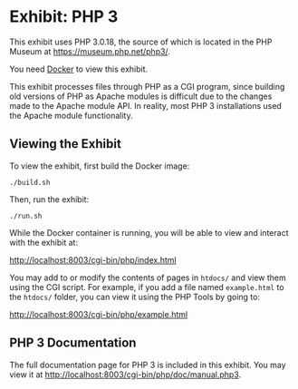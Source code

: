 # Exhibit: PHP 3

This exhibit uses PHP 3.0.18, the source of which is located in the PHP
Museum at <https://museum.php.net/php3/>.

You need [Docker](https://www.docker.com/) to view this exhibit.

This exhibit processes files through PHP as a CGI program, since building old
versions of PHP as Apache modules is difficult due to the changes made to the
Apache module API. In reality, most PHP 3 installations used the Apache module
functionality.

## Viewing the Exhibit

To view the exhibit, first build the Docker image:

```shell
./build.sh
```

Then, run the exhibit:

```shell
./run.sh
```

While the Docker container is running, you will be able to view and interact
with the exhibit at:

<http://localhost:8003/cgi-bin/php/index.html>

You may add to or modify the contents of pages in `htdocs/` and view them using
the CGI script. For example, if you add a file named `example.html` to the
`htdocs/` folder, you can view it using the PHP Tools by going to:

<http://localhost:8003/cgi-bin/php/example.html>

## PHP 3 Documentation

The full documentation page for PHP 3 is included in this exhibit. You may view
it at <http://localhost:8003/cgi-bin/php/doc/manual.php3>.
